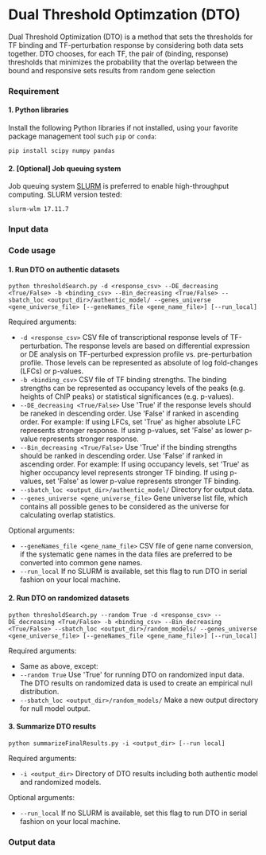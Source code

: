 # Dual Threshold Optimzation (DTO)
Dual Threshold Optimization (DTO) is a method that sets the thresholds for TF binding and TF-perturbation response by considering both data sets together. DTO chooses, for each TF, the pair of (binding, response) thresholds that minimizes the probability that the overlap between the bound and responsive sets results from random gene selection

### Requirement
#### 1. Python libraries
Install the following Python libraries if not installed, using your favorite package management tool such `pip` or `conda`:
```
pip install scipy numpy pandas
```
#### 2. [Optional] Job queuing system
Job queuing system [SLURM](http://slurm.schedmd.com/documentation.html) is preferred to enable high-throughput computing. SLURM version tested: 
```
slurm-wlm 17.11.7
```  

### Input data

### Code usage
#### 1. Run DTO on authentic datasets
```
python thresholdSearch.py -d <response_csv> --DE_decreasing <True/False> -b <binding_csv> --Bin_decreasing <True/False> --sbatch_loc <output_dir>/authentic_model/ --genes_universe <gene_universe_file> [--geneNames_file <gene_name_file>] [--run_local]
```
Required arguments:
- `-d <response_csv>` CSV file of transcriptional response levels of TF-perturbation. The response levels are based on differential expression or DE analysis on TF-perturbed expression profile vs. pre-perturbation profile. Those levels can be represented as absolute of log fold-changes (LFCs) or p-values.
- `-b <binding_csv>` CSV file of TF binding strengths. The binding strengths can be represented as occupancy levels of the peaks (e.g. heights of ChIP peaks) or statistical significances (e.g. p-values).
- `--DE_decreasing <True/False>` Use 'True' if the response levels should be raneked in descending order. Use 'False' if ranked in ascending order. For example: If using LFCs, set 'True' as higher absolute LFC represents stronger response. If using p-values, set 'False' as lower p-value represents stronger response.
- `--Bin_decreasing <True/False>` Use 'True' if the binding strengths should be ranked in descending order. Use 'False' if ranked in ascending order. For example: If using occupancy levels, set 'True' as higher occupancy level represents stronger TF binding. If using p-values, set 'False' as lower p-value represents stronger TF binding.
- `--sbatch_loc <output_dir>/authentic_model/` Directory for output data.
- `--genes_universe <gene_universe_file>` Gene universe list file, which contains all possible genes to be considered as the universe for calculating overlap statistics.

Optional arguments: 
- `--geneNames_file <gene_name_file>` CSV file of gene name conversion, if the systematic gene names in the data files are preferred to be converted into common gene names.
- `--run_local` If no SLURM is available, set this flag to run DTO in serial fashion on your local machine.

#### 2. Run DTO on randomized datasets
```
python thresholdSearch.py --random True -d <response_csv> --DE_decreasing <True/False> -b <binding_csv> --Bin_decreasing <True/False> --sbatch_loc <output_dir>/random_models/ --genes_universe <gene_universe_file> [--geneNames_file <gene_name_file>] [--run_local]
```
Required arguments:
- Same as above, except:
- `--random True` Use 'True' for running DTO on randomized input data. The DTO results on randomized data is used to create an empirical null distribution.
- `--sbatch_loc <output_dir>/random_models/` Make a new output directory for null model output.

#### 3. Summarize DTO results
```
python summarizeFinalResults.py -i <output_dir> [--run local]
```
Required arguments:
- `-i <output_dir>` Directory of DTO results including both authentic model and randomized models.

Optional arguments:
- `--run_local` If no SLURM is available, set this flag to run DTO in serial fashion on your local machine.

### Output data
